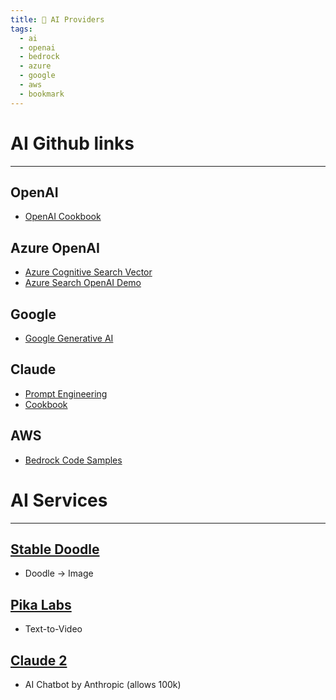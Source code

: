 ```yaml
---
title: 🐍 AI Providers
tags:
  - ai
  - openai
  - bedrock
  - azure
  - google
  - aws
  - bookmark
---
```

# AI Github links 
--- 
## OpenAI 
- [OpenAI Cookbook](https://github.com/openai/openai-cookbook/tree/main/examples)
## Azure OpenAI
- [Azure Cognitive Search Vector](https://github.com/Azure/cognitive-search-vector-pr)
- [Azure Search OpenAI Demo](https://github.com/Azure-Samples/azure-search-openai-demo)
## Google 
- [Google Generative AI](https://github.com/GoogleCloudPlatform/generative-ai/tree/main/gen-app-builder)

## Claude
- [Prompt Engineering](https://docs.google.com/spreadsheets/d/19jzLgRruG9kjUQNKtCg1ZjdD6l6weA6qRXG5zLIAhC8/edit#gid=302111193)
- [Cookbook](https://github.com/anthropics/anthropic-cookbook)
## AWS 
- [Bedrock Code Samples](https://github.com/aws-samples/amazon-bedrock-workshop.git)

# AI Services
---
## [Stable Doodle](https://clipdrop.co/stable-doodle)
- Doodle -> Image 
## [Pika Labs](https://www.pika.art/demo)
- Text-to-Video
## [Claude 2](https://claude.ai/login)
- AI Chatbot by Anthropic (allows 100k)

 
